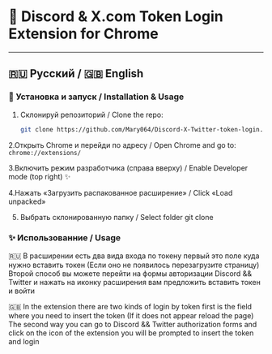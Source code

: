 # 💖 Discord & X.com Token Login Extension for Chrome 

---

## 🇷🇺 Русский / 🇬🇧 English

### 🚀 Установка и запуск / Installation & Usage

1. Склонируй репозиторий / Clone the repo:  
   ```bash  
   git clone https://github.com/Mary064/Discord-X-Twitter-token-login.git  

2.Открыть Chrome и перейди по адресу / Open Chrome and go to:
```chrome://extensions/ ```

3.Включить режим разработчика (справа вверху) / Enable Developer mode (top right) ✨

4.Нажать «Загрузить распакованное расширение» / Click «Load unpacked» 

5. Выбрать склонированную папку / Select folder git clone


### ✨ Использованние / Usage

🇷🇺
В расширении есть два вида входа по токену первый это поле куда нужно вставить токен (Если оно не появилось перезагрузите страницу) 
Второй способ вы можете перейти на формы авторизации Discord && Twitter и нажать на иконку расширения вам предложить вставить токен и войти

🇬🇧
In the extension there are two kinds of login by token first is the field where you need to insert the token (If it does not appear reload the page) 
The second way you can go to Discord && Twitter authorization forms and click on the icon of the extension you will be prompted to insert the token and login
